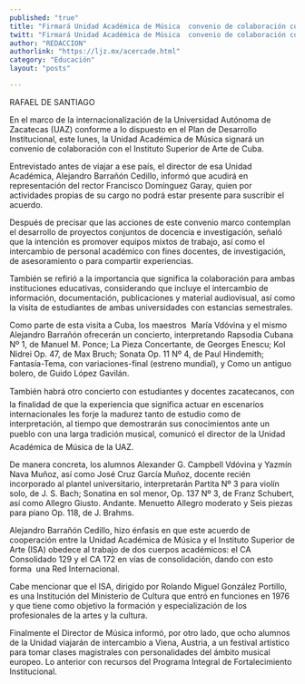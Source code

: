 ```yaml
---
published: "true"
title: "Firmará Unidad Académica de Música  convenio de colaboración con Cuba"
twitt: "Firmará Unidad Académica de Música  convenio de colaboración con Cuba"
author: "REDACCION"
authorlink: "https://ljz.mx/acercade.html"
category: "Educación"
layout: "posts"

---
```



  RAFAEL DE SANTIAGO



  En el marco de la internacionalización de la Universidad Autónoma de Zacatecas (UAZ) conforme a lo dispuesto en el Plan de Desarrollo Institucional, este lunes, la Unidad Académica de Música signará un convenio de colaboración con el Instituto Superior de Arte de Cuba.



  Entrevistado antes de viajar a ese país, el director de esa Unidad Académica, Alejandro Barrañón Cedillo, informó que acudirá en representación del rector Francisco Domínguez Garay, quien por actividades propias de su cargo no podrá estar presente para suscribir el acuerdo.



  Después de precisar que las acciones de este convenio marco contemplan el desarrollo de proyectos conjuntos de docencia e investigación, señaló que la intención es promover equipos mixtos de trabajo, así como el intercambio de personal académico con fines docentes, de investigación, de asesoramiento o para compartir experiencias.



  También se refirió a la importancia que significa la colaboración para ambas instituciones educativas, considerando que incluye el intercambio de información, documentación, publicaciones y material audiovisual, así como la visita de estudiantes de ambas universidades con estancias semestrales.



  Como parte de esta visita a Cuba, los maestros  María Vdóvina y el mismo Alejandro Barrañón ofrecerán un concierto, interpretando Rapsodia Cubana Nº 1, de Manuel M. Ponce; La Pieza Concertante, de Georges Enescu; Kol Nidrei Op. 47, de Max Bruch; Sonata Op. 11 Nº 4, de Paul Hindemith; Fantasía-Tema, con variaciones-final (estreno mundial), y Como un antiguo bolero, de Guido López Gavilán.



  También habrá otro concierto con estudiantes y docentes zacatecanos, con la finalidad de que la experiencia que significa actuar en escenarios internacionales les forje la madurez tanto de estudio como de interpretación, al tiempo que demostrarán sus conocimientos ante un pueblo con una larga tradición musical, comunicó el director de la Unidad Académica de Música de la UAZ.



  De manera concreta, los alumnos Alexander G. Campbell Vdóvina y Yazmín Nava Muñoz, así como José Cruz García Muñoz, docente recién incorporado al plantel universitario, interpretarán Partita Nº 3 para violín solo, de J. S. Bach; Sonatina en sol menor, Op. 137 Nº 3, de Franz Schubert, así como Allegro Giusto. Andante. Menuetto Allegro moderato y Seis piezas para piano Op. 118, de J. Brahms.



  Alejandro Barrañón Cedillo, hizo énfasis en que este acuerdo de cooperación entre la Unidad Académica de Música y el Instituto Superior de Arte (ISA) obedece al trabajo de dos cuerpos académicos: el CA Consolidado 129 y el CA 172 en vías de consolidación, dando con esto forma  una Red Internacional.



  Cabe mencionar que el ISA, dirigido por Rolando Miguel González Portillo, es una Institución del Ministerio de Cultura que entró en funciones en 1976 y que tiene como objetivo la formación y especialización de los profesionales de la artes y la cultura.



  Finalmente el Director de Música informó, por otro lado, que ocho alumnos de la Unidad viajarán de intercambio a Viena, Austria, a un festival artístico para tomar clases magistrales con personalidades del ámbito musical europeo. Lo anterior con recursos del Programa Integral de Fortalecimiento Institucional.

